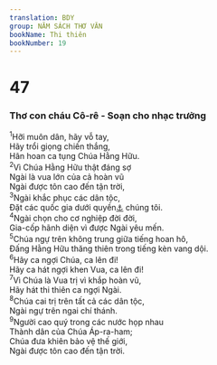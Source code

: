 ```yaml
---
translation: BDY
group: NĂM SÁCH THƠ VĂN
bookName: Thi thiên 
bookNumber: 19
---
```


<div class="title"><h1>47</h1><h3>Thơ con cháu Cô-rê - Soạn cho nhạc trưởng</h3></div>
<span class="verse thi_47_1"><sup>1</sup>Hỡi muôn dân, hãy vỗ tay,<br/>Hãy trổi giọng chiến thắng,<br/>Hân hoan ca tụng Chúa Hằng Hữu.<br/></span>
<span class="verse thi_47_2"><sup>2</sup>Vì Chúa Hằng Hữu thật đáng sợ<br/>Ngài là vua lớn của cả hoàn vũ<br/>Ngài được tôn cao đến tận trời,<br/></span>
<span class="verse thi_47_3"><sup>3</sup>Ngài khắc phục các dân tộc,<br/>Đặt các quốc gia dưới quyền<a href="#" data-toggle="tooltip" data-placement="bottom" title="Nt dưới chân">⚓</a> chúng tôi.<br/></span>
<span class="verse thi_47_4"><sup>4</sup>Ngài chọn cho cơ nghiệp đời đời,<br/>Gia-cốp hãnh diện vì được Ngài yêu mến.<br/></span>
<span class="verse thi_47_5"><sup>5</sup>Chúa ngự trên không trung giữa tiếng hoan hô,<br/>Đấng Hằng Hữu thăng thiên trong tiếng kèn vang dội.<br/></span>
<span class="verse thi_47_6"><sup>6</sup>Hãy ca ngợi Chúa, ca lên đi!<br/>Hãy ca hát ngợi khen Vua, ca lên đi!<br/></span>
<span class="verse thi_47_7"><sup>7</sup>Vì Chúa là Vua trị vì khắp hoàn vũ,<br/>Hãy hát thi thiên ca ngợi Ngài.<br/></span>
<span class="verse thi_47_8"><sup>8</sup>Chúa cai trị trên tất cả các dân tộc,<br/>Ngài ngự trên ngai chí thánh.<br/></span>
<span class="verse thi_47_9"><sup>9</sup>Người cao quý trong các nước họp nhau<br/>Thành dân của Chúa Áp-ra-ham;<br/>Chúa đưa khiên bảo vệ thế giới,<br/>Ngài được tôn cao đến tận trời.</span>
